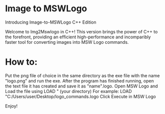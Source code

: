 # Image to MSWLogo

Introducing Image-to-MSWLogo C++ Edition

Welcome to Img2Mswlogo in C++! This version brings the power of C++ to the forefront, providing an efficient high-performance and incomparibly faster tool for converting images into MSW Logo commands.

# How to:

Put the png file of choice in the same directory as the exe file with the name "logo.png" and run the exe.
After the program has finished running, open the text file it has created and save it as "name".logo.
Open MSW Logo and Load the file using LOAD " (your directory)
For example: LOAD "C:/Users/user/Desktop/logo_commands.logo
Click Execute in MSW Logo


Enjoy!
